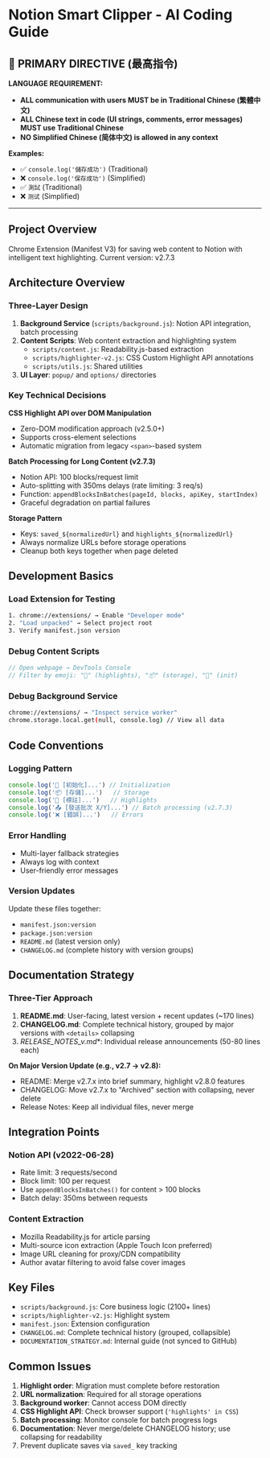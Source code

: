 # Notion Smart Clipper - AI Coding Guide

## 🔴 PRIMARY DIRECTIVE (最高指令)

**LANGUAGE REQUIREMENT:**
- **ALL communication with users MUST be in Traditional Chinese (繁體中文)**
- **ALL Chinese text in code (UI strings, comments, error messages) MUST use Traditional Chinese**
- **NO Simplified Chinese (简体中文) is allowed in any context**

**Examples:**
- ✅ `console.log('儲存成功')` (Traditional)
- ❌ `console.log('保存成功')` (Simplified)
- ✅ `測試` (Traditional)
- ❌ `测试` (Simplified)

---

## Project Overview
Chrome Extension (Manifest V3) for saving web content to Notion with intelligent text highlighting. Current version: v2.7.3

## Architecture Overview

### Three-Layer Design
1. **Background Service** (`scripts/background.js`): Notion API integration, batch processing
2. **Content Scripts**: Web content extraction and highlighting system
   - `scripts/content.js`: Readability.js-based extraction
   - `scripts/highlighter-v2.js`: CSS Custom Highlight API annotations
   - `scripts/utils.js`: Shared utilities
3. **UI Layer**: `popup/` and `options/` directories

### Key Technical Decisions

**CSS Highlight API over DOM Manipulation**
- Zero-DOM modification approach (v2.5.0+)
- Supports cross-element selections
- Automatic migration from legacy `<span>`-based system

**Batch Processing for Long Content (v2.7.3)**
- Notion API: 100 blocks/request limit
- Auto-splitting with 350ms delays (rate limiting: 3 req/s)
- Function: `appendBlocksInBatches(pageId, blocks, apiKey, startIndex)`
- Graceful degradation on partial failures

**Storage Pattern**
- Keys: `saved_${normalizedUrl}` and `highlights_${normalizedUrl}`
- Always normalize URLs before storage operations
- Cleanup both keys together when page deleted

## Development Basics

### Load Extension for Testing
```bash
1. chrome://extensions/ → Enable "Developer mode"
2. "Load unpacked" → Select project root
3. Verify manifest.json version
```

### Debug Content Scripts
```javascript
// Open webpage → DevTools Console
// Filter by emoji: "🎨" (highlights), "📦" (storage), "🚀" (init)
```

### Debug Background Service
```bash
chrome://extensions/ → "Inspect service worker"
chrome.storage.local.get(null, console.log) // View all data
```

## Code Conventions

### Logging Pattern
```javascript
console.log('🚀 [初始化]...') // Initialization
console.log('📦 [存儲]...')   // Storage
console.log('🎨 [標註]...')   // Highlights
console.log('📤 [發送批次 X/Y]...') // Batch processing (v2.7.3)
console.log('❌ [錯誤]...')   // Errors
```

### Error Handling
- Multi-layer fallback strategies
- Always log with context
- User-friendly error messages

### Version Updates
Update these files together:
- `manifest.json:version`
- `package.json:version`
- `README.md` (latest version only)
- `CHANGELOG.md` (complete history with version groups)

## Documentation Strategy

### Three-Tier Approach
1. **README.md**: User-facing, latest version + recent updates (~170 lines)
2. **CHANGELOG.md**: Complete technical history, grouped by major versions with `<details>` collapsing
3. **RELEASE_NOTES_v*.md**: Individual release announcements (50-80 lines each)

**On Major Version Update (e.g., v2.7 → v2.8):**
- README: Merge v2.7.x into brief summary, highlight v2.8.0 features
- CHANGELOG: Move v2.7.x to "Archived" section with collapsing, never delete
- Release Notes: Keep all individual files, never merge

## Integration Points

### Notion API (v2022-06-28)
- Rate limit: 3 requests/second
- Block limit: 100 per request
- Use `appendBlocksInBatches()` for content > 100 blocks
- Batch delay: 350ms between requests

### Content Extraction
- Mozilla Readability.js for article parsing
- Multi-source icon extraction (Apple Touch Icon preferred)
- Image URL cleaning for proxy/CDN compatibility
- Author avatar filtering to avoid false cover images

## Key Files

- `scripts/background.js`: Core business logic (2100+ lines)
- `scripts/highlighter-v2.js`: Highlight system
- `manifest.json`: Extension configuration
- `CHANGELOG.md`: Complete technical history (grouped, collapsible)
- `DOCUMENTATION_STRATEGY.md`: Internal guide (not synced to GitHub)

## Common Issues

1. **Highlight order**: Migration must complete before restoration
2. **URL normalization**: Required for all storage operations
3. **Background worker**: Cannot access DOM directly
4. **CSS Highlight API**: Check browser support (`'highlights' in CSS`)
5. **Batch processing**: Monitor console for batch progress logs
6. **Documentation**: Never merge/delete CHANGELOG history; use collapsing for readability
5. Prevent duplicate saves via `saved_` key tracking
